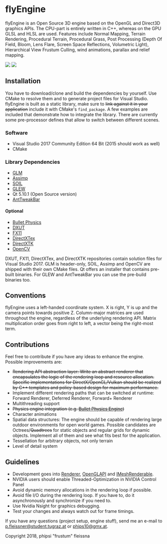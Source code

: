 # flyEngine
flyEngine is an Open Source 3D engine based on the OpenGL and Direct3D graphics APIs. The CPU-part is entirely written in C++, whereas on the GPU GLSL and HLSL are used. Features include Normal Mapping, Terrain Rendering, Procedural Terrain, Procedural Grass, Post Processing (Depth Of Field, Bloom, Lens Flare, Screen Space Reflections, Volumetric Light), Hierarchical View Frustum Culling, wind animations, parallax and relief mapping.

![](https://github.com/fleissna/flyEngine/blob/master/screenshots/screenshot0.png)
![](https://github.com/fleissna/flyEngine/blob/master/screenshots/screenshot2.png)

## Installation
You have to download/clone and build the dependencies by yourself. Use CMake to resolve them and to generate project files for Visual Studio. flyEngine is built as a static library, make sure to <s>link against it in your application</s> include it with CMake's ```find_package```. A few examples are included that demonstrate how to integrate the library. There are currently some pre-processor defines that allow to switch between different scenes.

### Software
* Visual Studio 2017 Community Edition 64 Bit (2015 should work as well)
* CMake
### Library Dependencies
* [GLM](https://glm.g-truc.net/0.9.9/index.html)
* [Assimp](https://github.com/assimp/assimp)
* [SOIL](https://github.com/kbranigan/Simple-OpenGL-Image-Library)
* [GLEW](http://glew.sourceforge.net/)
* Qt 5.10.1 (Open Source version)
* [AntTweakBar](http://anttweakbar.sourceforge.net/doc/)
#### Optional
* [Bullet Physics](https://github.com/bulletphysics/bullet3)
* [DXUT](https://github.com/Microsoft/DXUT)
* [FX11](https://github.com/Microsoft/FX11)
* [DirectXTex](https://github.com/Microsoft/DirectXTex)
* [DirectXTK](https://github.com/Microsoft/DirectXTK)
* [OpenCV](https://github.com/opencv/opencv)

DXUT, FX11, DirectXTex, and DirectXTK repositories contain solution files for Visual Studio 2017. GLM is header-only, SOIL, Assimp and OpenCV are shipped with their own CMake files. Qt offers an installer that contains pre-built binaries. For GLEW and AntTweakBar you can use the pre-build binaries too.

## Conventions
flyEngine uses a left-handed coordinate system. X is right, Y is up and the camera points towards positive Z. Column-major matrices are used throughout the engine, regardless of the underlying rendering API. Matrix multiplication order goes from right to left, a vector being the right-most term.

## Contributions
Feel free to contribute if you have any ideas to enhance the engine.
Possible improvements are:
* <s>Rendering API abstraction layer: Write an abstract renderer that encapsulates the logic of the rendering loop and resource allocation. Specific implementations for DirectX/OpenGL/Vulkan should be realized by C++ templates and policy-based design for maximum performance.</s>
* Implement different rendering paths that can be switched at runtime: Forward Renderer, Deferred Renderer, Forward+ Renderer
* Multithreading support
* <s>Physics engine integration (e.g. [Bullet Physics Engine](https://github.com/bulletphysics/bullet3))</s>
* Character animations
* Spatial data structures: The engine should be capable of rendering large outdoor environments for open world games. Possible candidates are Octrees/<s>Quadtrees</s> for static objects and regular grids for dynamic objects. Implement all of them and see what fits best for the application.
* Tessellation for arbitrary objects, not only terrain
* Level of detail system
## Guidelines
* Development goes into [Renderer](https://github.com/fleissna/flyEngine/blob/master/engine/include/renderer/Renderer.h), [OpenGLAPI](https://github.com/fleissna/flyEngine/blob/master/engine/include/opengl/OpenGLAPI.h) and [IMeshRenderable](https://github.com/fleissna/flyEngine/blob/master/engine/include/renderer/MeshRenderables.h). 
* NVIDIA users should enable Threaded-Optimization in NVIDIA Control Panel
* Avoid dynamic memory allocations in the rendering loop if possible.
* Avoid file I/O during the rendering loop. If you have to, do it asynchronously and synchronize if you need to.
* Use Nvidia Nsight for graphics debugging.
* Test your changes and always watch out for frame timings.

If you have any questions (project setup, engine stuff), send me an e-mail to [p.fleissner@student.tugraz.at](mailto:p.fleissner@student.tugraz.at) or [phips10@gmx.at](mailto:phips10@gmx.at).

Copyright 2018, phipsi "frustum" fleissna
